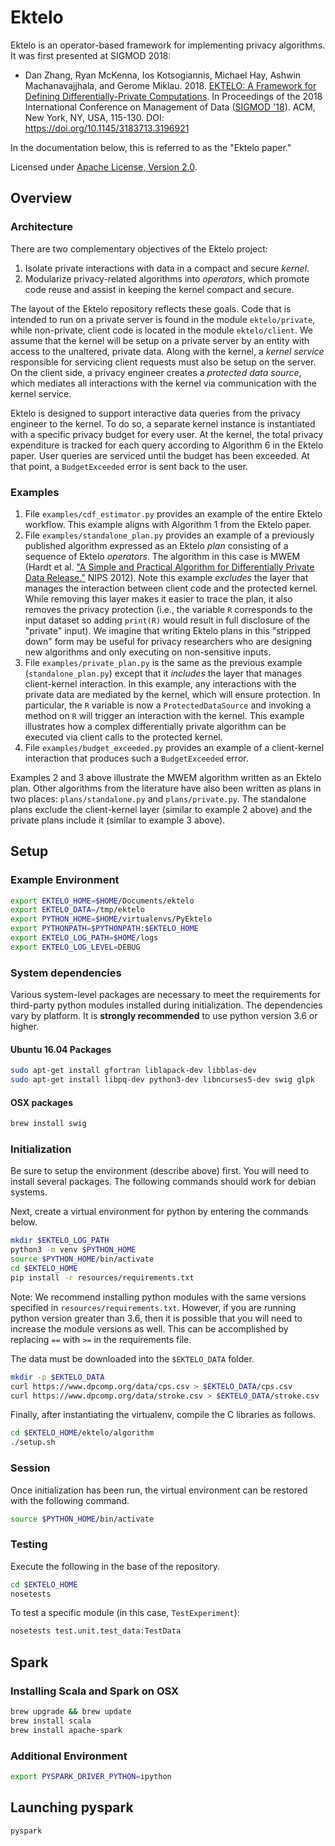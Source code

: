 # Ektelo

Ektelo is an operator-based framework for implementing privacy algorithms.  It was first presented at SIGMOD 2018:

- Dan Zhang, Ryan McKenna, Ios Kotsogiannis, Michael Hay, Ashwin Machanavajjhala, and Gerome Miklau. 2018. [EKTELO: A Framework for Defining Differentially-Private Computations](https://dl.acm.org/citation.cfm?id=3196921). In Proceedings of the 2018 International Conference on Management of Data ([SIGMOD '18](https://sigmod2018.org)). ACM, New York, NY, USA, 115-130. DOI: https://doi.org/10.1145/3183713.3196921

In the documentation below, this is referred to as the "Ektelo paper."

Licensed under [Apache License, Version 2.0](http://www.apache.org/licenses/LICENSE-2.0.txt).

## Overview

### Architecture

There are two complementary objectives of the Ektelo project:

1. Isolate private interactions with data in a compact and secure *kernel*.
2. Modularize privacy-related algorithms into *operators*, which
promote code reuse and assist in keeping the kernel compact and secure.

The layout of the Ektelo repository reflects these goals. Code that is intended
to run on a private server is found in the module `ektelo/private`, while
non-private, client code is located in the module `ektelo/client`. We assume
that the kernel will be setup on a private server by an entity with access to
the unaltered, private data. Along with the kernel, a *kernel service*
responsible for servicing client requests must also be setup on the server. On
the client side, a privacy engineer creates a *protected data source*, which
mediates all interactions with the kernel via communication with the kernel
service.

Ektelo is designed to support interactive data queries from the privacy
engineer to the kernel. To do so, a separate kernel instance is instantiated
with a specific privacy budget for every user. At the kernel, the total
privacy expenditure is tracked for each query according to Algorithm 6 in the
Ektelo paper. User queries are serviced until the budget has been exceeded.
At that point, a `BudgetExceeded` error is sent back to the user.

### Examples

1. File `examples/cdf_estimator.py` provides an example of the entire Ektelo workflow.  This example aligns with Algorithm 1 from the Ektelo paper.
2. File `examples/standalone_plan.py` provides an example of a previously published algorithm expressed as an Ektelo *plan* consisting of a sequence of Ektelo *operators*.  The algorithm in this case is MWEM (Hardt et al. ["A Simple and Practical Algorithm for Differentially Private Data Release."](http://papers.nips.cc/paper/4548-a-simple-and-practical-algorithm-for-differentially-private-data-release) NIPS 2012).  Note this example *excludes* the layer that manages the interaction between client code and the protected kernel.  While removing this layer makes it easier to trace the plan, it also removes the privacy protection (i.e., the variable `R` corresponds to the input dataset so adding `print(R)` would result in full disclosure of the "private" input).  We imagine that writing Ektelo plans in this "stripped down" form may be useful for privacy researchers who are designing new algorithms and only executing on non-sensitive inputs.
3. File `examples/private_plan.py` is the same as the previous example (`standalone_plan.py`) except that it *includes*  the layer that manages client-kernel interaction.  In this example, any interactions with the private data are mediated by the kernel, which will ensure protection.  In particular, the `R` variable is now a `ProtectedDataSource` and invoking a method on `R` will trigger an interaction with the kernel.  This example illustrates how a complex differentially private algorithm can be executed via client calls to the protected kernel.
4. File `examples/budget_exceeded.py` provides an example of a client-kernel
interaction that produces such a `BudgetExceeded` error.


Examples 2 and 3 above illustrate the MWEM algorithm written as an Ektelo plan.   Other algorithms from the literature have also been written as plans in two places: `plans/standalone.py` and `plans/private.py`.  The standalone plans exclude the client-kernel layer (similar to example 2 above) and the private plans include it (similar to example 3 above).

## Setup

### Example Environment

```bash
export EKTELO_HOME=$HOME/Documents/ektelo
export EKTELO_DATA=/tmp/ektelo
export PYTHON_HOME=$HOME/virtualenvs/PyEktelo
export PYTHONPATH=$PYTHONPATH:$EKTELO_HOME
export EKTELO_LOG_PATH=$HOME/logs
export EKTELO_LOG_LEVEL=DEBUG
```

### System dependencies

Various system-level packages are necessary to meet the requirements
for third-party python modules installed during initialization. The
dependencies vary by platform. It is **strongly recommended** to use
python version 3.6 or higher.

#### Ubuntu 16.04 Packages

```bash
sudo apt-get install gfortran liblapack-dev libblas-dev
sudo apt-get install libpq-dev python3-dev libncurses5-dev swig glpk
```

#### OSX packages

```bash
brew install swig
```

### Initialization

Be sure to setup the environment (describe above) first. You will need to
install several packages. The following commands should work for debian systems.

Next, create a virtual environment for python by entering the commands below.

```bash
mkdir $EKTELO_LOG_PATH
python3 -m venv $PYTHON_HOME
source $PYTHON_HOME/bin/activate
cd $EKTELO_HOME
pip install -r resources/requirements.txt
```

Note: We recommend installing python modules with the same versions specified in
`resources/requirements.txt`. However, if you are running python version greater 
than 3.6, then it is possible that you will need to increase the module versions
as well. This can be accomplished by replacing `==` with `>=` in the requirements
file.

The data must be downloaded into the `$EKTELO_DATA` folder.

```bash
mkdir -p $EKTELO_DATA
curl https://www.dpcomp.org/data/cps.csv > $EKTELO_DATA/cps.csv
curl https://www.dpcomp.org/data/stroke.csv > $EKTELO_DATA/stroke.csv
```

Finally, after instantiating the virtualenv, compile the C libraries as follows.

```bash
cd $EKTELO_HOME/ektelo/algorithm
./setup.sh
```

### Session

Once initialization has been run, the virtual environment can be restored with
the following command.

```bash
source $PYTHON_HOME/bin/activate
```

### Testing

Execute the following in the base of the repository.

```bash
cd $EKTELO_HOME
nosetests
```
To test a specific module (in this case, `TestExperiment`):

```bash
nosetests test.unit.test_data:TestData
```

## Spark

### Installing Scala and Spark on OSX

```bash
brew upgrade && brew update
brew install scala
brew install apache-spark
```

### Additional Environment

```bash
export PYSPARK_DRIVER_PYTHON=ipython
```

## Launching pyspark

```bash
pyspark
```
